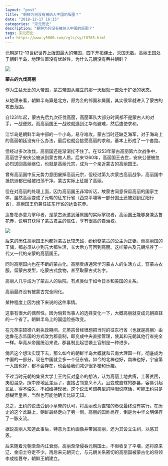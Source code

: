 ```yaml
---
layout: "post"
title: "朝鲜为何没有被纳入中国的版图？"
date: "2018-12-17 16:15"
categories: "宋元历史"
description: "朝鲜为何没有被纳入中国的版图？"
tags: 宋元历史
url: https://www.y5000.com/zgls/sy/18765.html
---
```






元朝是12-13世纪世界上版图最大的帝国，四下开拓疆土，灭国无数。高丽王国处于朝鲜半岛，地理位置没有优越性，为什么元朝没有吞并朝鲜？

![](https://img.y5000.com/uploads/allimg/170406/8-1F406151009514.jpg)

**蒙古的九伐高丽**

作为生猛无比的大帝国，蒙古帝国从建立的那一天起就一直处于扩张的状态。

从地理来看，朝鲜半岛算是北方，原为金的邻国和属国，其实很早就进入了蒙古的攻击范围。

自1231年起，蒙古先后九次征伐高丽，高丽军队大部分时间都不是蒙古人的对手，一战便败。而高丽国王一战败就逃到江华岛避难，然后遣使求和。

江华岛是朝鲜半岛中部的一个小岛，易守难攻。蒙古当时还缺乏海军，对于海岛上的高丽朝廷没有什么办法，最后也就会接受高丽的求和。基本上形成了一个套路。

但经过多次攻伐，高丽国还是渐渐扛不住了。在1253年蒙古高丽第六次战争中，高丽世子安庆公被派到蒙古做人质。后来1260年，高丽国王去世，安庆公便被忽必烈送回高丽继位，也就是高丽元宗，成为一个亲近蒙古的高丽国王。

曾有高丽国中反元势力意图废掉高丽元宗，但经过第九次蒙古高丽战争，高丽国中抵抗派都已经被扫荡干净。蒙古实际上征服了高丽。

但在对高丽的处理上面，因为高丽国王非常听话，故蒙古同意保留高丽的国家主体，虽然高丽变成了元朝的征东行省（西京平壤等一部分国土还被划到辽阳行省），高丽国王仍兼任征东行省的达鲁花赤。

达鲁花赤意为掌印者，是蒙古派遣到藩属国的实际掌权者。高丽国王能够身兼达鲁花赤，说明其获得了蒙古君主的信任，享有很高的自治权。

![](https://img.y5000.com/uploads/allimg/170406/8-1F406151000256.jpg)

后来的历任高丽国王也都对蒙古比较忠诚，纷纷娶蒙古的公主为正妻。而高丽国的王储，都必须从小到元大都生活，长大后方可回到高丽。这样蒙古及元朝培养了一代又一代的亲蒙的高丽国王。

同时高丽国内也在不断的蒙古化。高丽贵族通常学习蒙古人的生活方式，穿蒙古衣服，留蒙古发型，吃蒙古式食物，甚至取蒙古式名字。

高丽人几乎成为了蒙古人的后院。有点类似于如今日本和美国的关系。

高丽最终没有被蒙古完全同化。

某种程度上因为接下来说的这件事情。

这事有很大的偶然性。因为倘若当事人的选择变化一下，大概高丽就变成元朝直辖的一个省了。朝鲜半岛上的国运险些改变。

在元英宗硕德八剌执政期间，元英宗曾经很想把当时的征东行省（也就是高丽）由达鲁花赤监国的方式改为郡县制，即变成中央直接管理，使其和元朝其他行省完全一样。毕竟从帝国统治来说，郡县制比起世袭土官制是一种进步。

倘若这个想法实现下去，那么如今的朝鲜半岛大概就和云南大理国一样，彻底成为中国的一部分，现在中国就会多一个征东省。如今的北棒也好，南棒也好，宇宙第一大国也好，都不会存在，也会给我们减少很多梗和乐趣。

不过当时元朝的集贤大学士王约反对皇帝的想法，认为高丽土地贫瘠，土著贫困，夷俗混杂，照中原地区差远了，直接占领意义不大。且变成直辖的郡县，容易引起民乱，得不偿失，不如维持现状。这个说法可谓典型的睁眼说瞎话，可能王约只是想糊弄皇帝，当然也可能他确实比较无知。

总之，王约的说法受到小皇帝的认可，将高丽改为直辖的奏议最终没有实行。在历史的这个岔路上，朝鲜最终走向了另一侧。高丽的国祚尚存，倒是为中华文明保存了一脉支流。

据说高丽人知道此事后，特意为王约画像并带回高丽，还为其设立生祠，以感其恩。

后来随着元朝渐渐内讧衰弱，高丽渐渐侵吞元朝国土，不但收复了平壤，还将原来辽、金旧土夺走不少。再后来元朝灭亡，与元朝关系密切的高丽国被蒙古化的将领李成桂篡夺，朝鲜王朝建立。

